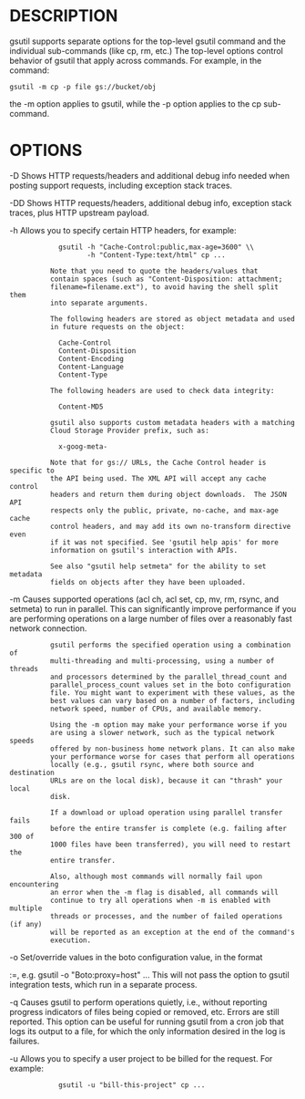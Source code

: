 # DESCRIPTION
  gsutil supports separate options for the top-level gsutil command and
  the individual sub-commands (like cp, rm, etc.) The top-level options
  control behavior of gsutil that apply across commands. For example, in
  the command:

    gsutil -m cp -p file gs://bucket/obj

  the -m option applies to gsutil, while the -p option applies to the cp
  sub-command.


# OPTIONS
  -D          Shows HTTP requests/headers and additional debug info needed when
              posting support requests, including exception stack traces.

  -DD         Shows HTTP requests/headers, additional debug info,
              exception stack traces, plus HTTP upstream payload.

  -h          Allows you to specify certain HTTP headers, for example:

                gsutil -h "Cache-Control:public,max-age=3600" \\
                       -h "Content-Type:text/html" cp ...

              Note that you need to quote the headers/values that
              contain spaces (such as "Content-Disposition: attachment;
              filename=filename.ext"), to avoid having the shell split them
              into separate arguments.

              The following headers are stored as object metadata and used
              in future requests on the object:

                Cache-Control
                Content-Disposition
                Content-Encoding
                Content-Language
                Content-Type

              The following headers are used to check data integrity:

                Content-MD5

              gsutil also supports custom metadata headers with a matching
              Cloud Storage Provider prefix, such as:

                x-goog-meta-

              Note that for gs:// URLs, the Cache Control header is specific to
              the API being used. The XML API will accept any cache control
              headers and return them during object downloads.  The JSON API
              respects only the public, private, no-cache, and max-age cache
              control headers, and may add its own no-transform directive even
              if it was not specified. See 'gsutil help apis' for more
              information on gsutil's interaction with APIs.

              See also "gsutil help setmeta" for the ability to set metadata
              fields on objects after they have been uploaded.

  -m          Causes supported operations (acl ch, acl set, cp, mv, rm, rsync,
              and setmeta) to run in parallel. This can significantly improve
              performance if you are performing operations on a large number of
              files over a reasonably fast network connection.

              gsutil performs the specified operation using a combination of
              multi-threading and multi-processing, using a number of threads
              and processors determined by the parallel_thread_count and
              parallel_process_count values set in the boto configuration
              file. You might want to experiment with these values, as the
              best values can vary based on a number of factors, including
              network speed, number of CPUs, and available memory.

              Using the -m option may make your performance worse if you
              are using a slower network, such as the typical network speeds
              offered by non-business home network plans. It can also make
              your performance worse for cases that perform all operations
              locally (e.g., gsutil rsync, where both source and destination
              URLs are on the local disk), because it can "thrash" your local
              disk.

              If a download or upload operation using parallel transfer fails
              before the entire transfer is complete (e.g. failing after 300 of
              1000 files have been transferred), you will need to restart the
              entire transfer.

              Also, although most commands will normally fail upon encountering
              an error when the -m flag is disabled, all commands will
              continue to try all operations when -m is enabled with multiple
              threads or processes, and the number of failed operations (if any)
              will be reported as an exception at the end of the command's 
              execution.

  -o          Set/override values in the boto configuration value, in the format
              <section>:<name>=<value>, e.g. gsutil -o "Boto:proxy=host" ...
              This will not pass the option to gsutil integration tests, which
              run in a separate process.

  -q          Causes gsutil to perform operations quietly, i.e., without
              reporting progress indicators of files being copied or removed,
              etc. Errors are still reported. This option can be useful for
              running gsutil from a cron job that logs its output to a file, for
              which the only information desired in the log is failures.

  -u          Allows you to specify a user project to be billed for the request.
              For example:

                gsutil -u "bill-this-project" cp ...